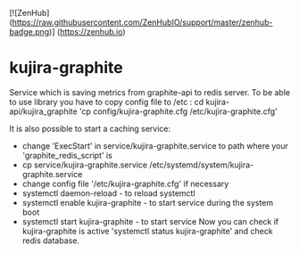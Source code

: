 [![ZenHub] (https://raw.githubusercontent.com/ZenHubIO/support/master/zenhub-badge.png)] (https://zenhub.io)
# kujira-graphite
Service which is saving metrics from graphite-api to redis server. 
To be able to use library you have to copy config file to /etc :
cd kujira-api/kujira_graphite
'cp config/kujira-graphite.cfg /etc/kujira-graphite.cfg'

It is also possible to start a caching service:
* change 'ExecStart' in service/kujira-graphite.service to path where your 'graphite_redis_script' is
* cp service/kujira-graphite.service /etc/systemd/system/kujira-graphite.service
* change config file '/etc/kujira-graphite.cfg' if necessary
* systemctl daemon-reload - to reload systemctl
* systemctl enable kujira-graphite - to start service during the system boot
* systemctl start kujira-graphite - to start service
Now you can check if kujira-graphite is active 'systemctl status kujira-graphite' and check redis database.
